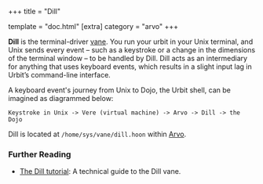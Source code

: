 +++ title = "Dill"

template = "doc.html" [extra] category = "arvo" +++

**Dill** is the terminal-driver [vane](/docs/glossary/filesystem). You run your
urbit in your Unix terminal, and Unix sends every event –⁠ such as a keystroke or
a change in the dimensions of the terminal window –⁠ to be handled by Dill. Dill
acts as an intermediary for anything that uses keyboard events, which results in
a slight input lag in Urbit’s command-line interface.

A keyboard event's journey from Unix to Dojo, the Urbit shell, can be imagined
as diagrammed below:

```
Keystroke in Unix -> Vere (virtual machine) -> Arvo -> Dill -> the Dojo
```

Dill is located at `/home/sys/vane/dill.hoon` within
[Arvo](/docs/glossary/arvo).

### Further Reading

- [The Dill tutorial](/docs/arvo/dill/dill): A technical guide to the Dill vane.
